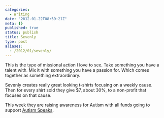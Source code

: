 ```yaml
---
categories:
  - Writing
date: "2012-01-22T08:59:21Z"
meta: {}
published: true
status: publish
title: Sevenly
type: post
aliases:
  - /2012/01/sevenly/
---
```

<p>This is the type of missional action I love to see. Take something you have a talent with. Mix it with something you have a passion for. Which comes together as something extraordinary.</p>
<p>Sevenly creates really great looking t-shirts focusing on a weekly cause. Then for every shirt sold they give $7, about 30%, to a non-profit that focuses on that cause.</p>
<p>This week they are raising awareness for Autism with all funds going to support <a href="http://www.autismspeaks.org/">Autism Speaks</a>.</p>
